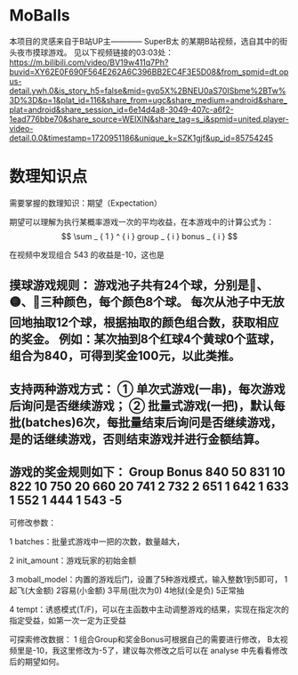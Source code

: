 # MoBalls

本项目的灵感来自于B站UP主———— SuperB太 的某期B站视频，选自其中的街头夜市摸球游戏。
见以下视频链接的03:03处：
https://m.bilibili.com/video/BV19w411q7Ph?buvid=XY62E0F690F564E262A6C396BB2EC4F3E5D08&from_spmid=dt.opus-detail.ywh.0&is_story_h5=false&mid=gvp5X%2BNEU0aS70ISbme%2BTw%3D%3D&p=1&plat_id=116&share_from=ugc&share_medium=android&share_plat=android&share_session_id=6e14d4a8-3049-407c-a6f2-1ead776bbe70&share_source=WEIXIN&share_tag=s_i&spmid=united.player-video-detail.0.0&timestamp=1720951186&unique_k=SZK1gjf&up_id=85754245

# 数理知识点
需要掌握的数理知识：期望（Expectation）

期望可以理解为执行某概率游戏一次的平均收益，在本游戏中的计算公式为：
$$
\sum _ { 1 } ^ { i } group _ { i } bonus _ { i }
$$

在视频中发现组合 543 的收益是-10，这也是

摸球游戏规则：
游戏池子共有24个球，分别是🔴、🟡、🔵三种颜色，每个颜色8个球。
每次从池子中无放回地抽取12个球，根据抽取的颜色组合数，获取相应的奖金。
例如：某次抽到8个红球4个黄球0个蓝球，组合为840，可得到奖金100元，以此类推。
--------------------
支持两种游戏方式：
① 单次式游戏(一串)，每次游戏后询问是否继续游戏；
② 批量式游戏(一把)，默认每批(batches)6次，每批量结束后询问是否继续游戏，
是的话继续游戏，否则结束游戏并进行金额结算。
--------------------
游戏的奖金规则如下：
Group  Bonus
  840     50
  831     10
  822     10
  750     20
  660     20
  741      2
  732      2
  651      1
  642      1
  633      1
  552      1
  444      1
  543     -5
--------------------
可修改参数：

1 batches：批量式游戏中一把的次数，数量越大，

2 init_amount：游戏玩家的初始金额

3 moball_model：内置的游戏后门，设置了5种游戏模式，输入整数1到5即可， 1起飞(大金额) 2容易(小金额) 3平局(批次为0) 4地狱(全是负) 5正常抽

4 tempt：诱惑模式(T/F)，可以在主函数中主动调整游戏的结果，实现在指定次的指定受益，如第一次一定为正受益

可探索修改数据：
1 组合Group和奖金Bonus可根据自己的需要进行修改，
  B太视频里是-10，我这里修改为-5了，建议每次修改之后可以在 analyse 中先看看修改后的期望如何。






